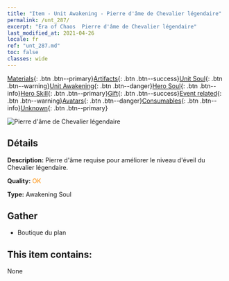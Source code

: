 ```yaml
---
title: "Item - Unit Awakening - Pierre d'âme de Chevalier légendaire"
permalink: /unt_287/
excerpt: "Era of Chaos  Pierre d'âme de Chevalier légendaire"
last_modified_at: 2021-04-26
locale: fr
ref: "unt_287.md"
toc: false
classes: wide
---
```

 [Materials](/ItemsFR/){: .btn .btn--primary}[Artifacts](/ItemsFR/Artifacts/){: .btn .btn--success}[Unit Soul](/ItemsFR/UnitSoul/){: .btn .btn--warning}[Unit Awakening](/ItemsFR/UnitAwakening/){: .btn .btn--danger}[Hero Soul](/ItemsFR/HeroSoul/){: .btn .btn--info}[Hero Skill](/ItemsFR/HeroSkill/){: .btn .btn--primary}[Gift](/ItemsFR/Gift/){: .btn .btn--success}[Event related](/ItemsFR/Events/){: .btn .btn--warning}[Avatars](/ItemsFR/Avatars/){: .btn .btn--danger}[Consumables](/ItemsFR/Consumables/){: .btn .btn--info}[Unknown](/ItemsFR/Unknown/){: .btn .btn--primary}

 ![Pierre d'âme de Chevalier légendaire](/images/u/tia_qishi.jpg)

## Détails
 **Description:** Pierre d'âme requise pour améliorer le niveau d'éveil du Chevalier légendaire.

 **Quality:** <span style="color: #FF8C00">OK</span>

 **Type:** Awakening Soul

## Gather

*    Boutique du plan 

## This item contains:

  None

